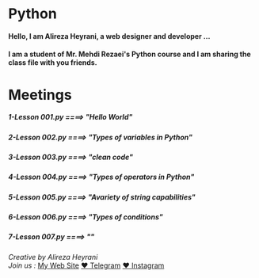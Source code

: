 # Python
#### Hello, I am Alireza Heyrani, a web designer and developer ...
#### I am a student of Mr. Mehdi Rezaei's Python course and I am sharing the class file with you friends.

# Meetings
##### 1-Lesson 001.py    ====>    *"Hello World"*
##### 2-Lesson 002.py    ====>    *"Types of variables in Python"*
##### 3-Lesson 003.py    ====>    *"clean code"*
##### 4-Lesson 004.py    ====>    *"Types of operators in Python"*
##### 5-Lesson 005.py    ====>    *"Avariety of string capabilities"*
##### 6-Lesson 006.py    ====>    *"Types of conditions"*
##### 7-Lesson 007.py    ====>    *""*


*Creative by Alireza Heyrani*<br>
*Join us :* 
[My Web Site](https://alirezaheyrani.com)
[❤️ Telegram](https://t.me/Alirez_Heyrani)
[❤️ Instagram](https://instagram.com/heyranialireza77)
